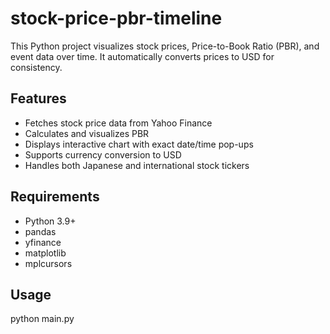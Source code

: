 # stock-price-pbr-timeline

This Python project visualizes stock prices, Price-to-Book Ratio (PBR), and event data over time.
It automatically converts prices to USD for consistency.

## Features
- Fetches stock price data from Yahoo Finance
- Calculates and visualizes PBR
- Displays interactive chart with exact date/time pop-ups
- Supports currency conversion to USD
- Handles both Japanese and international stock tickers

## Requirements
- Python 3.9+
- pandas
- yfinance
- matplotlib
- mplcursors

## Usage
 python main.py
